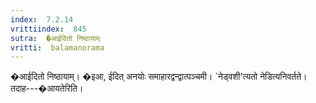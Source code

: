```yaml
---
index:  7.2.14
vrittiindex:  845
sutra:  �आईदितो निष्ठायाम्
vritti:  balamanorama 
---
```


�आईदितो निष्ठायाम्। �इआ, ईदित् अनयोः समाहारद्वन्द्वात्पञ्चमी। `नेड्वशी'त्यतो नेडित्यनिवर्तते। तदाह---�आयतेरिति। 

